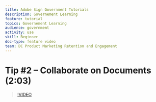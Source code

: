 ```yaml
---
title: Adobe Sign Government Tutorials
description: Governement Learning
feature: tutorial
topics: Governement Learning
audience: government
activity: use
skill: Beginner
doc-type: feature video
team: DC Product Marketing Retention and Engagement
---
```


# Tip #2 – Collaborate on Documents (2:03)

>[!VIDEO](https://video.tv.adobe.com/v/34509)
